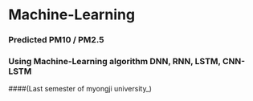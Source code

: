 # Machine-Learning
### Predicted PM10 / PM2.5
### Using Machine-Learning algorithm DNN, RNN, LSTM, CNN-LSTM
####(Last semester of myongji university_)
